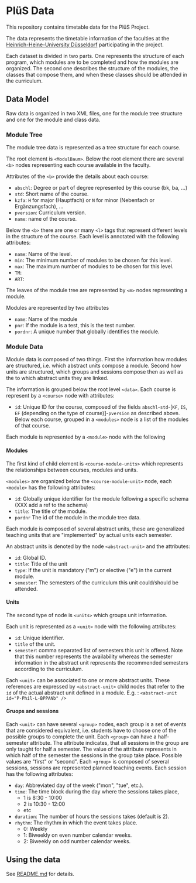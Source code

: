 # PlüS Data

This repository contains timetable data for the PlüS Project. 

The data represents the timetable information of the faculties at the [Heinrich-Heine-University Düsseldorf](http://hhu.de) participating in the project.

Each dataset is divided in two parts. One represents the structure of each program, which modules are to be completed and how the modules are organized. The second one describes the structure of the modules, the classes that compose them, and when these classes should be attended in the curriculum. 

## Data Model

Raw data is organized in two XML files, one for the module tree structure and one for the module and class data.

### Module Tree

The module tree data is represented as a tree structure for each course.

The root element is `<ModulBaum>`. Below the root element there are several `<b>` nodes representing each course available in the faculty.

Attributes of the `<b>` provide the details about each course:

- `abschl`: Degree or part of degree represented by this course (bk, ba, ...)
- `std`: Short name of the course.
- `kzfa`: `H` for major (Hauptfach) or `N` for minor (Nebenfach or Ergänzungsfach), ...
- `pversion`: Curriculum version.
- `name`: name of the course.

Below the `<b>` there are one or many `<l>` tags that represent different levels in the structure of the course. Each level is annotated with the following attributes:

- `name`: Name of the level.
- `min`: The minimum number of modules to be chosen for this level.
- `max`: The maximum number of modules to be chosen for this level.
- `TM`: 
- `ART`: 

The leaves of the module tree are represented by `<m>` nodes representing a module.

Modules are represented by two attributes

- `name`: Name of the module
- `pnr`: If the module is a test, this is the test number.
- `pordnr`: A unique number that globally identifies the module.


### Module Data

Module data is composed of two things. First the information how modules are structured, i.e. which abstract units compose a module. Second how units are structured, which groups and sessions compose then as well as the to which abstract units they are linked.

The information is grouped below the root level `<data>`.
Each course is represent by a `<course>` node with attributes:

- `id`: Unique ID for the course, composed of the fields `abschl`-`std`-[`KF`, `IS`, `EF` (depending on the type of course)]-`pversion` as described above. Below each course, grouped in a `<modules>` node is a list of the modules of that course.

Each module is represented by a `<module>` node with the following 

  <modules>

#### Modules

The first kind of child element is `<course-module-units>` which represents the relationships between courses, modules and units.

`<modules>` are organized below the `<course-module-unit>` node, each `<module>` has the following attributes:

- `id`: Globally unique identifier for the module following a specific schema (XXX add a ref to the schema)
- `title`: The title of the module.
- `pordnr` The id of the module in the module tree data.

Each module is composed of several abstract units, these are generalized teaching units that are "implemented" by actual units each semester.

An abstract units is denoted by the node `<abstract-unit>` and the attributes:

- `id`: Global ID.
- `title`: Title of the unit
- `type`: If the unit is mandatory ("m") or elective ("e") in the current module.
- `semester`: The semesters of the curriculum this unit could/should be attended.

#### Units

The second type of node is `<units>` which groups unit information.

Each unit is represented as a `<unit>` node with the following attributes:
- `id`: Unique identifier.
- `title` of the unit.
- `semester`: comma separated list of semesters this unit is offered. Note that this number represents the availability whereas the semester information in the abstract unit represents the recommended semesters according to the curriculum. 

Each `<unit>` can be associated to one or more abstract units. These references are expressed by `<abstract-unit>` child nodes that refer to the `id` of the actual abstract unit defined in a module.
E.g. : `<abstract-unit id="P-Phil-L-BPPANb" />`

#### Gruops and sessions

Each `<unit>` can have several `<group>` nodes, each group is a set of events that are considered equivalent, i.e. students have to choose one of the possible groups to complete the unit.
Each `<group>` can have a half-semester attribute. The attribute indicates, that all sessions in the group are only taught for half a semester. The value of the attribute represents in which half of the semester the sessions in the group take place. Possible values are "first" or "second".
Each `<group>` is composed of several sessions, sessions are represented planned teaching events. Each session has the following attributes:

- `day`: Abbreviated day of the week ("mon", "tue", etc.).
- `time`: The time block during the day where the sessions takes place, 
 	- 1 is 8:30 - 10:00
 	- 2 is 10:30 - 12:00
	- etc
- `duration`: The number of hours the sessions takes (default is 2).
- `rhythm`: The rhythm in which the event takes place.
	- 0: Weekly
	- 1: Biweekly on even number calendar weeks.
	- 2: Biweekly on odd number calendar weeks.

## Using the data

See [README.md](README.md) for details.
